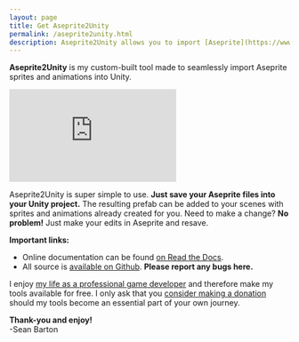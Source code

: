 ```yaml
---
layout: page
title: Get Aseprite2Unity
permalink: /aseprite2unity.html
description: Aseprite2Unity allows you to import [Aseprite](https://www.aseprite.org/) sprites and animations directly into your Unity projects.
---
```


**Aseprite2Unity** is my custom-built tool made to seamlessly import Aseprite sprites and animations into Unity.

<iframe class="u-full-width" frameborder="0" src="https://itch.io/embed/351877?bg_color=222222&amp;fg_color=eeeeee&amp;link_color=e53b44&amp;border_color=363636" height="167"></iframe>

Aseprite2Unity is super simple to use. **Just save your Aseprite files into your Unity project.**
The resulting prefab can be added to your scenes with sprites and animations already created for you. Need to make a change? **No problem!** Just make your edits in Aseprite and resave.

**Important links:**
- Online documentation can be found [on Read the Docs](https://aseprite2unity.readthedocs.io/en/latest/).
- All source is [available on Github](https://github.com/Seanba/Aseprite2Unity). **Please report any bugs here.**

I enjoy [my life as a professional game developer](about.html) and therefore make my tools available for free.
I only ask that you [consider making a donation](donate.html) should my tools become an essential part of your own journey.

**Thank-you and enjoy!**  
-Sean Barton

